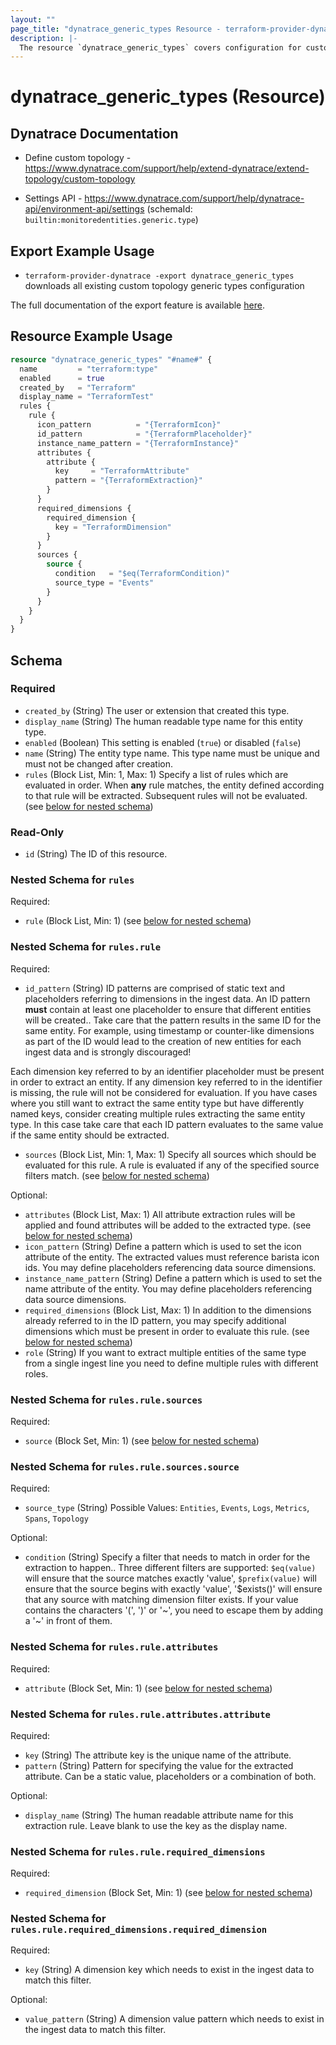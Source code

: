 ```yaml
---
layout: ""
page_title: "dynatrace_generic_types Resource - terraform-provider-dynatrace"
description: |-
  The resource `dynatrace_generic_types` covers configuration for custom topology generic types
---
```


# dynatrace_generic_types (Resource)

## Dynatrace Documentation

- Define custom topology - https://www.dynatrace.com/support/help/extend-dynatrace/extend-topology/custom-topology

- Settings API - https://www.dynatrace.com/support/help/dynatrace-api/environment-api/settings (schemaId: `builtin:monitoredentities.generic.type`)

## Export Example Usage

- `terraform-provider-dynatrace -export dynatrace_generic_types` downloads all existing custom topology generic types configuration

The full documentation of the export feature is available [here](https://registry.terraform.io/providers/dynatrace-oss/dynatrace/latest/docs/guides/export-v2).

## Resource Example Usage

```terraform
resource "dynatrace_generic_types" "#name#" {
  name         = "terraform:type"
  enabled      = true
  created_by   = "Terraform"
  display_name = "TerraformTest"
  rules {
    rule {
      icon_pattern          = "{TerraformIcon}"
      id_pattern            = "{TerraformPlaceholder}"
      instance_name_pattern = "{TerraformInstance}"
      attributes {
        attribute {
          key     = "TerraformAttribute"
          pattern = "{TerraformExtraction}"
        }
      }
      required_dimensions {
        required_dimension {
          key = "TerraformDimension"
        }
      }
      sources {
        source {
          condition   = "$eq(TerraformCondition)"
          source_type = "Events"
        }
      }
    }
  }
}
```

<!-- schema generated by tfplugindocs -->
## Schema

### Required

- `created_by` (String) The user or extension that created this type.
- `display_name` (String) The human readable type name for this entity type.
- `enabled` (Boolean) This setting is enabled (`true`) or disabled (`false`)
- `name` (String) The entity type name. This type name must be unique and must not be changed after creation.
- `rules` (Block List, Min: 1, Max: 1) Specify a list of rules which are evaluated in order. When **any** rule matches, the entity defined according to that rule will be extracted. Subsequent rules will not be evaluated. (see [below for nested schema](#nestedblock--rules))

### Read-Only

- `id` (String) The ID of this resource.

<a id="nestedblock--rules"></a>
### Nested Schema for `rules`

Required:

- `rule` (Block List, Min: 1) (see [below for nested schema](#nestedblock--rules--rule))

<a id="nestedblock--rules--rule"></a>
### Nested Schema for `rules.rule`

Required:

- `id_pattern` (String) ID patterns are comprised of static text and placeholders referring to dimensions in the ingest data. An ID pattern **must** contain at least one placeholder to ensure that different entities will be created.. Take care that the pattern results in the same ID for the same entity. For example, using timestamp or counter-like dimensions as part of the ID would lead to the creation of new entities for each ingest data and is strongly discouraged!

Each dimension key referred to by an identifier placeholder must be present in order to extract an entity. If any dimension key referred to in the identifier is missing, the rule will not be considered for evaluation. If you have cases where you still want to extract the same entity type but have differently named keys, consider creating multiple rules extracting the same entity type. In this case take care that each ID pattern evaluates to the same value if the same entity should be extracted.
- `sources` (Block List, Min: 1, Max: 1) Specify all sources which should be evaluated for this rule. A rule is evaluated if any of the specified source filters match. (see [below for nested schema](#nestedblock--rules--rule--sources))

Optional:

- `attributes` (Block List, Max: 1) All attribute extraction rules will be applied and found attributes will be added to the extracted type. (see [below for nested schema](#nestedblock--rules--rule--attributes))
- `icon_pattern` (String) Define a pattern which is used to set the icon attribute of the entity. The extracted values must reference barista icon ids. You may define placeholders referencing data source dimensions.
- `instance_name_pattern` (String) Define a pattern which is used to set the name attribute of the entity. You may define placeholders referencing data source dimensions.
- `required_dimensions` (Block List, Max: 1) In addition to the dimensions already referred to in the ID pattern, you may specify additional dimensions which must be present in order to evaluate this rule. (see [below for nested schema](#nestedblock--rules--rule--required_dimensions))
- `role` (String) If you want to extract multiple entities of the same type from a single ingest line you need to define multiple rules with different roles.

<a id="nestedblock--rules--rule--sources"></a>
### Nested Schema for `rules.rule.sources`

Required:

- `source` (Block Set, Min: 1) (see [below for nested schema](#nestedblock--rules--rule--sources--source))

<a id="nestedblock--rules--rule--sources--source"></a>
### Nested Schema for `rules.rule.sources.source`

Required:

- `source_type` (String) Possible Values: `Entities`, `Events`, `Logs`, `Metrics`, `Spans`, `Topology`

Optional:

- `condition` (String) Specify a filter that needs to match in order for the extraction to happen.. Three different filters are supported: `$eq(value)` will ensure that the source matches exactly 'value', `$prefix(value)` will ensure that the source begins with exactly 'value', '$exists()' will ensure that any source with matching dimension filter exists.
If your value contains the characters '(', ')' or '\~', you need to escape them by adding a '\~' in front of them.



<a id="nestedblock--rules--rule--attributes"></a>
### Nested Schema for `rules.rule.attributes`

Required:

- `attribute` (Block Set, Min: 1) (see [below for nested schema](#nestedblock--rules--rule--attributes--attribute))

<a id="nestedblock--rules--rule--attributes--attribute"></a>
### Nested Schema for `rules.rule.attributes.attribute`

Required:

- `key` (String) The attribute key is the unique name of the attribute.
- `pattern` (String) Pattern for specifying the value for the extracted attribute. Can be a static value, placeholders or a combination of both.

Optional:

- `display_name` (String) The human readable attribute name for this extraction rule. Leave blank to use the key as the display name.



<a id="nestedblock--rules--rule--required_dimensions"></a>
### Nested Schema for `rules.rule.required_dimensions`

Required:

- `required_dimension` (Block Set, Min: 1) (see [below for nested schema](#nestedblock--rules--rule--required_dimensions--required_dimension))

<a id="nestedblock--rules--rule--required_dimensions--required_dimension"></a>
### Nested Schema for `rules.rule.required_dimensions.required_dimension`

Required:

- `key` (String) A dimension key which needs to exist in the ingest data to match this filter.

Optional:

- `value_pattern` (String) A dimension value pattern which needs to exist in the ingest data to match this filter.
 